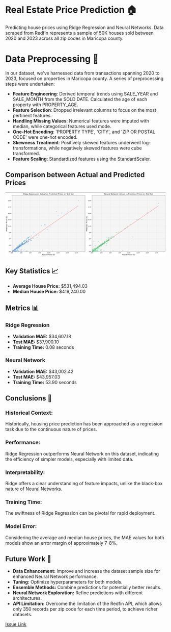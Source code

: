 # Real Estate Price Prediction 🏠

Predicting house prices using Ridge Regression and Neural Networks. Data scraped from Redfin represents a sample of 50K houses sold between 2020 and 2023 across all zip codes in Maricopa county.

# Data Preprocessing 🧹
In our dataset, we've harnessed data from transactions spanning 2020 to 2023, focused on properties in Maricopa county. A series of preprocessing steps were undertaken:

- **Feature Engineering**: Derived temporal trends using SALE_YEAR and SALE_MONTH from the SOLD DATE. Calculated the age of each property with PROPERTY_AGE.
- **Feature Selection**: Dropped irrelevant columns to focus on the most pertinent features.
- **Handling Missing Values**: Numerical features were imputed with median, while categorical features used mode.
- **One-Hot Encoding**: 'PROPERTY TYPE', 'CITY', and 'ZIP OR POSTAL CODE' were one-hot encoded.
- **Skewness Treatment**: Positively skewed features underwent log-transformations, while negatively skewed features were cube transformed.
- **Feature Scaling**: Standardized features using the StandardScaler.

## Comparison between Actual and Predicted Prices

![Actual vs Predicted Prices](images/actual_vs_prediction.png)

## Key Statistics 📈

- **Average House Price:** $531,494.03
- **Median House Price:** $419,240.00

## Metrics 📊

### Ridge Regression
- **Validation MAE:** $34,607.18
- **Test MAE:** $37,900.10
- **Training Time:** 0.08 seconds

### Neural Network
- **Validation MAE:** $43,002.42
- **Test MAE:** $43,957.03
- **Training Time:** 53.90 seconds

## Conclusions 📝

### Historical Context:
Historically, housing price prediction has been approached as a regression task due to the continuous nature of prices.

### Performance:
Ridge Regression outperforms Neural Network on this dataset, indicating the efficiency of simpler models, especially with limited data.

### Interpretability:
Ridge offers a clear understanding of feature impacts, unlike the black-box nature of Neural Networks.

### Training Time:
The swiftness of Ridge Regression can be pivotal for rapid deployment.

### Model Error:
Considering the average and median house prices, the MAE values for both models show an error margin of approximately 7-8%.

## Future Work 🔮

- **Data Enhancement:** Improve and increase the dataset sample size for enhanced Neural Network performance.
- **Tuning:** Optimize hyperparameters for both models.
- **Ensemble Methods:** Combine predictions for potentially better results.
- **Neural Network Exploration:** Refine predictions with different architectures.
- **API Limitation:** Overcome the limitation of the Redfin API, which allows only 350 records per zip code for each time period, to achieve richer datasets.

[Issue Link](https://github.com/ryansherby/RedfinScraper/issues/7)
